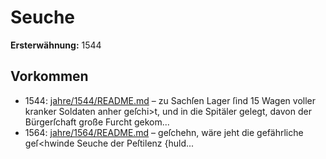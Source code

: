 # Seuche

**Ersterwähnung:** 1544

## Vorkommen
- 1544: [jahre/1544/README.md](../jahre/1544/README.md) – zu Sachſen Lager ſind 15 Wagen
voller kranker Soldaten anher geſchi>t, und in die Spitäler
gelegt, davon der Bürgerſchaft große Furcht gekom...
- 1564: [jahre/1564/README.md](../jahre/1564/README.md) – geſchehn, wäre jeht die gefährliche geſ<hwinde
Seuche der Peſtilenz {huld...
